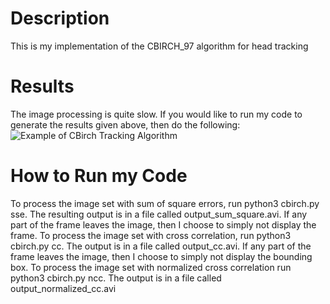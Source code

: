 # Description
This is my implementation of the CBIRCH_97 algorithm for head tracking

# Results
The image processing is quite slow. If you would like to run my code to generate the results given above, then do the following: 
![Example of CBirch Tracking Algorithm](https://github.com/PeterJochem/CBirch_97/blob/master/CBirch97.gif "My Implemntation Results")

# How to Run my Code
To process the image set with sum of square errors, run python3 cbirch.py sse. The resulting output is in a file called output_sum_square.avi. If any part of the frame leaves the image, then I choose to simply not display the frame. 
To process the image set with cross correlation, run python3 cbirch.py cc. The output is in a file called output_cc.avi. If any part of the frame leaves the image, then I choose to simply not display the bounding box. 
To process the image set with normalized cross correlation run python3 cbirch.py ncc. The output is in a file called output_normalized_cc.avi




